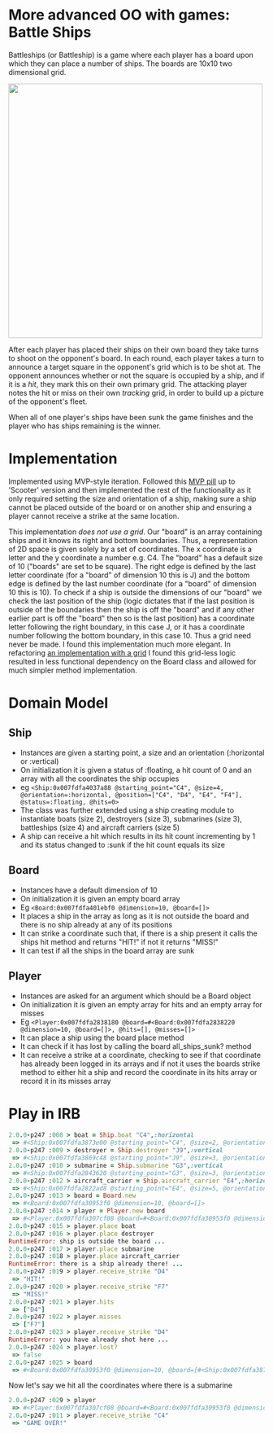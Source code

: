 # More advanced OO with games: Battle Ships


Battleships (or Battleship) is a game where each player has a board upon which they can place a number of ships. The boards are 10x10 two dimensional grid.

<img src="https://github.com/makersacademy/course/blob/master/images/battleships.jpg" width="500px" height="500px">

After each player has placed their ships on their own board they take turns to shoot on the opponent's board. In each round, each player takes a turn to announce a target square in the opponent's grid which is to be shot at. The opponent announces whether or not the square is occupied by a ship, and if it is a _hit_, they mark this on their own primary grid. The attacking player notes the hit or miss on their own _tracking_ grid, in order to build up a picture of the opponent's fleet.

When all of one player's ships have been sunk the game finishes and the player who has ships remaining is the winner.

Implementation
==============

Implemented using MVP-style iteration. Followed this [MVP pill](https://github.com/makersacademy/course/blob/master/pills/mvp.md) up to 'Scooter' version and then implemented the rest of the functionality as it only required setting the size and orientation of a ship, making sure a ship cannot be placed outside of the board or on another ship and ensuring a player cannot receive a strike at the same location.

This implementation *does not use a grid*. Our "board" is an array containing ships and it knows its right and bottom boundaries. Thus, a representation of 2D space is given solely by a set of coordinates. The x coordinate is a letter and the y coordinate a number e.g. C4. The "board" has a default size of 10 ("boards" are set to be square). The right edge is defined by the last letter coordinate (for a "board" of dimension 10 this is J) and the bottom edge is defined by the last number coordinate (for a "board" of dimension 10 this is 10). To check if a ship is outside the dimensions of our "board" we check the last position of the ship (logic dictates that if the last position is outside of the boundaries then the ship is off the "board" and if any other earlier part is off the "board" then so is the last position) has a coordinate letter following the right boundary, in this case J, or it has a coordinate number following the bottom boundary, in this case 10. Thus a grid need never be made. I found this implementation much more elegant. In refactoring [an implementation with a grid](https://github.com/kfcrobbie/battleships_new) I found this grid-less logic resulted in less functional dependency on the Board class and allowed for much simpler method implementation.

Domain Model
============

Ship
----

* Instances are given a starting point, a size and an orientation (:horizontal or :vertical)
* On initialization it is given a status of :floating, a hit count of 0 and an array with all the coordinates the ship occupies
* eg `<Ship:0x007fdfa4037a88 @starting_point="C4", @size=4, @orientation=:horizontal, @position=["C4", "D4", "E4", "F4"], @status=:floating, @hits=0> `
* The class was further extended using a ship creating module to instantiate boats (size 2), destroyers (size 3), submarines (size 3), battleships (size 4) and aircraft carriers (size 5)
* A ship can receive a hit which results in its hit count incrementing by 1 and its status changed to :sunk if the hit count equals its size

Board
-----

* Instances have a default dimension of 10
* On initialization it is given an empty board array
* Eg `<Board:0x007fdfa401ebf0 @dimension=10, @board=[]> `
* It places a ship in the array as long as it is not outside the board and there is no ship already at any of its positions
* It can strike a coordinate such that, if there is a ship present it calls the ships hit method and returns "HIT!" if not it returns "MISS!"
* It can test if all the ships in the board array are sunk

Player
------

* Instances are asked for an argument which should be a Board object
* On initialization it is given an empty array for hits and an empty array for misses
* Eg `<Player:0x007fdfa2838180 @board=#<Board:0x007fdfa2838220 @dimension=10, @board=[]>, @hits=[], @misses=[]>`
* It can place a ship using the board place method
* It can check if it has lost by calling the board all_ships_sunk? method
* It can receive a strike at a coordinate, checking to see if that coordinate has already been logged in its arrays and if not it uses the boards strike method to either hit a ship and record the coordinate in its hits array or record it in its misses array

Play in IRB
===========

```ruby
2.0.0-p247 :008 > boat = Ship.boat "C4",:horizontal
 => #<Ship:0x007fdfa3873e00 @starting_point="C4", @size=2, @orientation=:horizontal, @position=["C4", "D4"], @status=:floating, @hits=0>
2.0.0-p247 :009 > destroyer = Ship.destroyer "J9",:vertical
 => #<Ship:0x007fdfa3869c48 @starting_point="J9", @size=3, @orientation=:vertical, @position=["J9", "J10", "J11"], @status=:floating, @hits=0>
2.0.0-p247 :010 > submarine = Ship.submarine "G3",:vertical
 => #<Ship:0x007fdfa2843620 @starting_point="G3", @size=3, @orientation=:vertical, @position=["G3", "G4", "G5"], @status=:floating, @hits=0>
2.0.0-p247 :012 > aircraft_carrier = Ship.aircraft_carrier "E4",:horizontal
 => #<Ship:0x007fdfa2822ad8 @starting_point="E4", @size=5, @orientation=:horizontal, @position=["E4", "F4", "G4", "H4", "I4"], @status=:floating, @hits=0>
2.0.0-p247 :013 > board = Board.new
 => #<Board:0x007fdfa30953f0 @dimension=10, @board=[]>
2.0.0-p247 :014 > player = Player.new board
 => #<Player:0x007fdfa307cf08 @board=#<Board:0x007fdfa30953f0 @dimension=10, @board=[]>, @hits=[], @misses=[]>
2.0.0-p247 :015 > player.place boat
2.0.0-p247 :016 > player.place destroyer
RuntimeError: ship is outside the board ...
2.0.0-p247 :017 > player.place submarine
2.0.0-p247 :018 > player.place aircraft_carrier
RuntimeError: there is a ship already there! ...
2.0.0-p247 :019 > player.receive_strike "D4"
 => "HIT!"
2.0.0-p247 :020 > player.receive_strike "F7"
 => "MISS!"
2.0.0-p247 :021 > player.hits
 => ["D4"]
2.0.0-p247 :022 > player.misses
 => ["F7"]
2.0.0-p247 :023 > player.receive_strike "D4"
RuntimeError: you have already shot here ...
2.0.0-p247 :024 > player.lost?
 => false
2.0.0-p247 :025 > board
 => #<Board:0x007fdfa30953f0 @dimension=10, @board=[#<Ship:0x007fdfa3873e00 @starting_point="C4", @size=2, @orientation=:horizontal, @position=["C4", "D4"], @status=:floating, @hits=1>, #<Ship:0x007fdfa2843620 @starting_point="G3", @size=3, @orientation=:vertical, @position=["G3", "G4", "G5"], @status=:floating, @hits=0>]>
```
Now let's say we hit all the coordinates where there is a submarine

```ruby
2.0.0-p247 :029 > player
 => #<Player:0x007fdfa307cf08 @board=#<Board:0x007fdfa30953f0 @dimension=10, @board=[#<Ship:0x007fdfa3873e00 @starting_point="C4", @size=2, @orientation=:horizontal, @position=["C4", "D4"], @status=:floating, @hits=1>, #<Ship:0x007fdfa2843620 @starting_point="G3", @size=3, @orientation=:vertical, @position=["G3", "G4", "G5"], @status=:sunk, @hits=3>]>, @hits=["D4", "G3", "G4", "G5"], @misses=["F7"]>
2.0.0-p247 :011 > player.receive_strike "C4"
 => "GAME OVER!"
```
